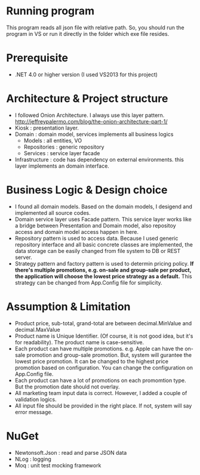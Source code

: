 # Running program
This program reads all json file with relative path. So, you should run the program in VS or run it directly in the folder which exe file resides. 

# Prerequisite
- .NET 4.0 or higher version (I used VS2013 for this project)

# Architecture & Project structure
- I followed Onion Architecture. I always use this layer pattern. http://jeffreypalermo.com/blog/the-onion-architecture-part-1/
- Kiosk : presentation layer. 
- Domain : domain model, services implements all business logics
  * Models : all entities, VO
  * Repositories : generic repository
  * Services : service layer facade
- Infrastructure : code has dependency on external environments. this layer implements an domain interface.

# Business Logic & Design choice
- I found all domain models. Based on the domain models, I desigend and implemented all source codes.
- Domain service layer uses Facade pattern. This service layer works like a bridge between Presentation and Domain model, also repositoy access and domain model access happen in here.
- Repository pattern is used to access data. Because I used generic repository interface and all basic concrete classes are implemented, the data storage can be easily changed from file system to DB or REST server.
- Strategy pattern and factory pattern is used to determin pricing policy. **If there's multiple promotions, e.g. on-sale and group-sale per product, the application will choose the lowest price strategy as a default.** This strategy can be changed from App.Config file for simplicity.

# Assumption & Limitation
- Product price, sub-total, grand-total are between decimal.MinValue and decimal.MaxValue
- Product name is Unique Identifier. (Of course, it is not good idea, but it's for readability). The product name is case-sensitive.
- Each product can have multiple promotions. e.g. Apple can have the on-sale promotion and group-sale promotion. But, system will gurantee the lowest price promotion. It can be changed to the highest price promotion based on configuration. You can change the configuration on App.Config file.
- Each product can have a lot of promotions on each promomtion type. But the promotion date should not overlay.
- All marketing team input data is correct. However, I added a couple of validation logics.
- All input file should be provided in the right place. If not, system will say error message.

# NuGet
- Newtonsoft.Json : read and parse JSON data
- NLog : logging
- Moq : unit test mocking framework
